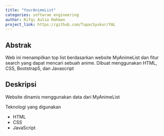 ```yaml
---
title: "YourAnimeList"
categories: softwrae engineering 
author: Rifqi Aulia Rahman
project_link: https://github.com/TupacSyukur/YAL
---
```


## Abstrak
Web ini menampilkan top list berdasarkan website MyAnimeList dan fitur search yang dapat mencari sebuah anime.
Dibuat menggunakan HTML, CSS, Bootstrap5, dan Javascript

## Deskripsi
Website dinamis menggunakan data dari MyAnimeList

Teknologi yang digunakan
- HTML
- CSS
- JavaScript
